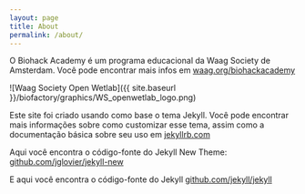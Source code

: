 ```yaml
---
layout: page
title: About
permalink: /about/
---
```


O Biohack Academy é um programa educacional da Waag Society de Amsterdam. Você pode encontrar mais infos em [waag.org/biohackacademy](http://www.waag.org/biohackacademy)

![Waag Society Open Wetlab]({{ site.baseurl }}/biofactory/graphics/WS_openwetlab_logo.png)

Este site foi criado usando como base o tema Jekyll. Você pode encontrar mais informações sobre como customizar esse tema, assim como a documentação básica sobre seu uso em [jekyllrb.com](http://jekyllrb.com/)

Aqui você encontra o código-fonte do Jekyll New Theme:
[github.com/jglovier/jekyll-new](https://github.com/jglovier/jekyll-new)

E aqui você encontra o código-fonte do Jekyll [github.com/jekyll/jekyll](https://github.com/jekyll/jekyll)
